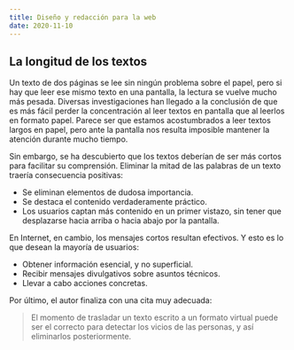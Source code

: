 ```yaml
---
title: Diseño y redacción para la web
date: 2020-11-10
---
```

## La longitud de los textos
Un texto de dos páginas se lee sin ningún problema sobre el papel, pero si hay que leer ese mismo texto en una pantalla, la lectura se vuelve mucho más pesada. Diversas investigaciones han llegado a la conclusión de que es más fácil perder la concentración al leer textos en pantalla que al leerlos en formato papel. Parece ser que estamos acostumbrados a leer textos largos en papel, pero ante la pantalla nos resulta imposible mantener la atención durante mucho tiempo.

Sin embargo, se ha descubierto que los textos deberían de ser más cortos para facilitar su comprensión. Eliminar la mitad de las palabras de un texto traería consecuencia positivas:
- Se eliminan elementos de dudosa importancia.
- Se destaca el contenido verdaderamente práctico.
- Los usuarios captan más contenido en un primer vistazo, sin tener que desplazarse hacia arriba o hacia abajo por la pantalla.

En Internet, en cambio, los mensajes cortos resultan efectivos. Y esto es lo que desean la mayoría de usuarios:
- Obtener información esencial, y no superficial.
- Recibir mensajes divulgativos sobre asuntos técnicos.
- Llevar a cabo acciones concretas.

Por último, el autor finaliza con una cita muy adecuada:
>El momento de trasladar un texto escrito a un formato virtual puede ser el correcto para detectar los vicios de las personas, y así eliminarlos posteriormente.